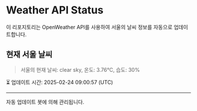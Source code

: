 
# Weather API Status

이 리포지토리는 OpenWeather API를 사용하여 서울의 날씨 정보를 자동으로 업데이트합니다.

## 현재 서울 날씨
> 서울의 현재 날씨: clear sky, 온도: 3.76°C, 습도: 30%

⏳ 업데이트 시간: 2025-02-24 09:00:57 (UTC)

---
자동 업데이트 봇에 의해 관리됩니다.
